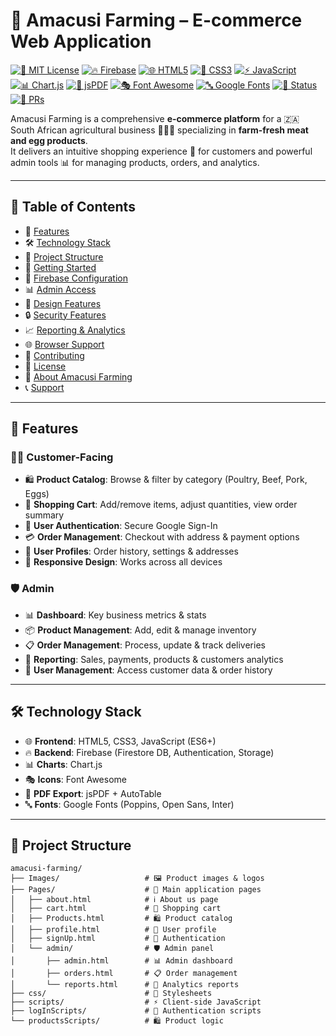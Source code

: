 # 🌾 Amacusi Farming – E-commerce Web Application

[![📜 MIT License](https://img.shields.io/badge/License-MIT-yellow.svg)](LICENSE)
[![🔥 Firebase](https://img.shields.io/badge/Backend-Firebase-orange.svg?logo=firebase)](https://firebase.google.com/)
[![🌐 HTML5](https://img.shields.io/badge/Frontend-HTML5-red.svg?logo=html5)](https://developer.mozilla.org/docs/Web/Guide/HTML/HTML5)
[![🎨 CSS3](https://img.shields.io/badge/Styles-CSS3-blue.svg?logo=css3&logoColor=white)](https://developer.mozilla.org/docs/Web/CSS)
[![⚡ JavaScript](https://img.shields.io/badge/Language-JavaScript-yellow.svg?logo=javascript)](https://developer.mozilla.org/docs/Web/JavaScript)
[![📊 Chart.js](https://img.shields.io/badge/Charts-Chart.js-purple.svg?logo=chartdotjs)](https://www.chartjs.org/)
[![📄 jsPDF](https://img.shields.io/badge/PDF-jsPDF-lightgrey.svg)](https://github.com/parallax/jsPDF)
[![🎭 Font Awesome](https://img.shields.io/badge/Icons-Font%20Awesome-339AF0.svg?logo=fontawesome)](https://fontawesome.com/)
[![🔤 Google Fonts](https://img.shields.io/badge/Fonts-Google%20Fonts-ff69b4.svg?logo=googlefonts)](https://fonts.google.com/)
[![🚀 Status](https://img.shields.io/badge/Status-Active-success.svg)](#)
[![🙌 PRs](https://img.shields.io/badge/PRs-Welcome-brightgreen.svg)](#-contributing)

Amacusi Farming is a comprehensive **e-commerce platform** for a 🇿🇦 South African agricultural business 🐄🐓🥚 specializing in **farm-fresh meat and egg products**.  
It delivers an intuitive shopping experience 🛒 for customers and powerful admin tools 📊 for managing products, orders, and analytics.

---

## 🧭 Table of Contents
- 🌟 [Features](#-features)  
- 🛠️ [Technology Stack](#%EF%B8%8F-technology-stack)  
- 📁 [Project Structure](#-project-structure)  
- 🚀 [Getting Started](#-getting-started)  
- 🔑 [Firebase Configuration](#-firebase-configuration)  
- 📊 [Admin Access](#-admin-access)  
- 🎨 [Design Features](#-design-features)  
- 🔒 [Security Features](#-security-features)  
- 📈 [Reporting & Analytics](#-reporting--analytics)  
- 🌐 [Browser Support](#-browser-support)  
- 🤝 [Contributing](#-contributing)  
- 📝 [License](#-license)  
- 🏢 [About Amacusi Farming](#-about-amacusi-farming)  
- 📞 [Support](#-support)  

---

## 🌟 Features

### 👩‍💻 Customer-Facing
- 🛍️ **Product Catalog**: Browse & filter by category (Poultry, Beef, Pork, Eggs)  
- 🛒 **Shopping Cart**: Add/remove items, adjust quantities, view order summary  
- 🔐 **User Authentication**: Secure Google Sign-In  
- 💳 **Order Management**: Checkout with address & payment options  
- 👤 **User Profiles**: Order history, settings & addresses  
- 📱 **Responsive Design**: Works across all devices  

### 🛡️ Admin
- 📊 **Dashboard**: Key business metrics & stats  
- 📦 **Product Management**: Add, edit & manage inventory  
- 📋 **Order Management**: Process, update & track deliveries  
- 📑 **Reporting**: Sales, payments, products & customers analytics  
- 👥 **User Management**: Access customer data & order history  

---

## 🛠️ Technology Stack
- 🌐 **Frontend**: HTML5, CSS3, JavaScript (ES6+)  
- 🔥 **Backend**: Firebase (Firestore DB, Authentication, Storage)  
- 📊 **Charts**: Chart.js  
- 🎭 **Icons**: Font Awesome  
- 📄 **PDF Export**: jsPDF + AutoTable  
- 🔤 **Fonts**: Google Fonts (Poppins, Open Sans, Inter)  

---

## 📁 Project Structure

```text
amacusi-farming/
├── Images/                   # 🖼️ Product images & logos
├── Pages/                    # 📄 Main application pages
│   ├── about.html            # ℹ️ About us page
│   ├── cart.html             # 🛒 Shopping cart
│   ├── Products.html         # 🛍️ Product catalog
│   ├── profile.html          # 👤 User profile
│   ├── signUp.html           # 🔐 Authentication
│   └── admin/                # 🛡️ Admin panel
│       ├── admin.html        # 📊 Admin dashboard
│       ├── orders.html       # 📋 Order management
│       └── reports.html      # 📑 Analytics reports
├── css/                      # 🎨 Stylesheets
├── scripts/                  # ⚡ Client-side JavaScript
├── logInScripts/             # 🔐 Authentication scripts
└── productsScripts/          # 🛍️ Product logic
